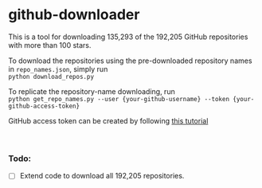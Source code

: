 # github-downloader
This is a tool for downloading 135,293 of the 192,205 GitHub repositories with more than 100 stars.  

To download the repositories using the pre-downloaded repository names in `repo_names.json`, simply run  
`python download_repos.py`  

To replicate the repository-name downloading, run  
`python get_repo_names.py --user {your-github-username} --token {your-github-access-token}`  

GitHub access token can be created by following [this tutorial](https://docs.github.com/en/github/authenticating-to-github/creating-a-personal-access-token)  
<br></br>
### Todo:
- [ ] Extend code to download all 192,205 repositories.
